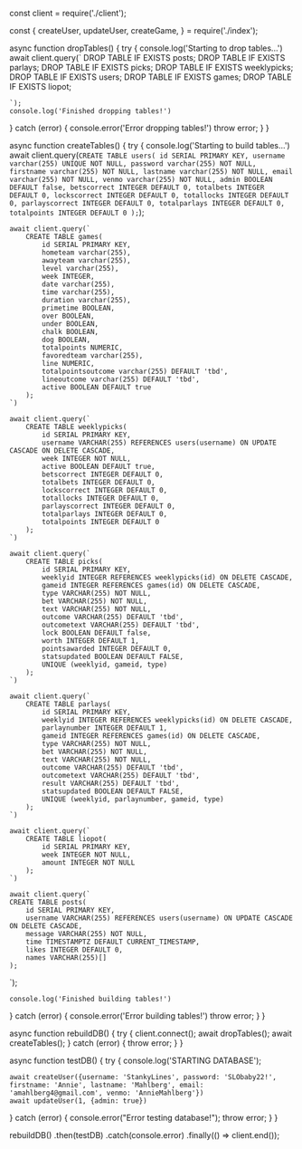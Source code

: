 const client = require('./client');

const {
    createUser,
    updateUser,
    createGame,
} = require('./index');

async function dropTables() {
try {
    console.log('Starting to drop tables...')
    await client.query(`
        DROP TABLE IF EXISTS posts;
        DROP TABLE IF EXISTS parlays;
        DROP TABLE IF EXISTS picks;
        DROP TABLE IF EXISTS weeklypicks;
        DROP TABLE IF EXISTS users;
        DROP TABLE IF EXISTS games;
        DROP TABLE IF EXISTS liopot;

    `);
    console.log('Finished dropping tables!')
} catch (error) {
    console.error('Error dropping tables!')
    throw error;
}
}

async function createTables() {
try {
    console.log('Starting to build tables...')
    await client.query(`
        CREATE TABLE users(
            id SERIAL PRIMARY KEY,
            username varchar(255) UNIQUE NOT NULL,
            password varchar(255) NOT NULL,
            firstname varchar(255) NOT NULL,
            lastname varchar(255) NOT NULL,
            email varchar(255) NOT NULL,
            venmo varchar(255) NOT NULL,
            admin BOOLEAN DEFAULT false,
            betscorrect INTEGER DEFAULT 0,
            totalbets INTEGER DEFAULT 0,
            lockscorrect INTEGER DEFAULT 0,
            totallocks INTEGER DEFAULT 0,
            parlayscorrect INTEGER DEFAULT 0,
            totalparlays INTEGER DEFAULT 0,
            totalpoints INTEGER DEFAULT 0
        );
    `);

    await client.query(`
        CREATE TABLE games(
            id SERIAL PRIMARY KEY,
            hometeam varchar(255),
            awayteam varchar(255),
            level varchar(255),
            week INTEGER,
            date varchar(255),
            time varchar(255),
            duration varchar(255),
            primetime BOOLEAN,
            over BOOLEAN,
            under BOOLEAN,
            chalk BOOLEAN,
            dog BOOLEAN,
            totalpoints NUMERIC,
            favoredteam varchar(255),
            line NUMERIC,
            totalpointsoutcome varchar(255) DEFAULT 'tbd',
            lineoutcome varchar(255) DEFAULT 'tbd',
            active BOOLEAN DEFAULT true
        );
    `)

    await client.query(`
        CREATE TABLE weeklypicks(
            id SERIAL PRIMARY KEY,
            username VARCHAR(255) REFERENCES users(username) ON UPDATE CASCADE ON DELETE CASCADE,
            week INTEGER NOT NULL,
            active BOOLEAN DEFAULT true,
            betscorrect INTEGER DEFAULT 0,
            totalbets INTEGER DEFAULT 0,
            lockscorrect INTEGER DEFAULT 0,
            totallocks INTEGER DEFAULT 0,
            parlayscorrect INTEGER DEFAULT 0,
            totalparlays INTEGER DEFAULT 0,
            totalpoints INTEGER DEFAULT 0
        );
    `)

    await client.query(`
        CREATE TABLE picks(
            id SERIAL PRIMARY KEY,
            weeklyid INTEGER REFERENCES weeklypicks(id) ON DELETE CASCADE,
            gameid INTEGER REFERENCES games(id) ON DELETE CASCADE,
            type VARCHAR(255) NOT NULL,
            bet VARCHAR(255) NOT NULL,
            text VARCHAR(255) NOT NULL,
            outcome VARCHAR(255) DEFAULT 'tbd',
            outcometext VARCHAR(255) DEFAULT 'tbd',
            lock BOOLEAN DEFAULT false,
            worth INTEGER DEFAULT 1,
            pointsawarded INTEGER DEFAULT 0,
            statsupdated BOOLEAN DEFAULT FALSE,
            UNIQUE (weeklyid, gameid, type)
        );
    `)

    await client.query(`
        CREATE TABLE parlays(
            id SERIAL PRIMARY KEY,
            weeklyid INTEGER REFERENCES weeklypicks(id) ON DELETE CASCADE,
            parlaynumber INTEGER DEFAULT 1, 
            gameid INTEGER REFERENCES games(id) ON DELETE CASCADE,
            type VARCHAR(255) NOT NULL,
            bet VARCHAR(255) NOT NULL,
            text VARCHAR(255) NOT NULL,
            outcome VARCHAR(255) DEFAULT 'tbd',
            outcometext VARCHAR(255) DEFAULT 'tbd',
            result VARCHAR(255) DEFAULT 'tbd',
            statsupdated BOOLEAN DEFAULT FALSE,
            UNIQUE (weeklyid, parlaynumber, gameid, type)
        );
    `)

    await client.query(`
        CREATE TABLE liopot(
            id SERIAL PRIMARY KEY,
            week INTEGER NOT NULL,
            amount INTEGER NOT NULL
        );
    `)

    await client.query(`
    CREATE TABLE posts(
        id SERIAL PRIMARY KEY,
        username VARCHAR(255) REFERENCES users(username) ON UPDATE CASCADE ON DELETE CASCADE,
        message VARCHAR(255) NOT NULL,
        time TIMESTAMPTZ DEFAULT CURRENT_TIMESTAMP,
        likes INTEGER DEFAULT 0,
        names VARCHAR(255)[]
    );
`);

    console.log('Finished building tables!')
} catch (error) {
    console.error('Error building tables!')
    throw error;
}
}

async function rebuildDB() {
try {
    client.connect();
    await dropTables();
    await createTables();
} catch (error) {
    throw error;
}
}

async function testDB() {
try {
    console.log('STARTING DATABASE');

    await createUser({username: 'StankyLines', password: 'SLObaby22!', firstname: 'Annie', lastname: 'Mahlberg', email: 'amahlberg4@gmail.com', venmo: 'AnnieMahlberg'})
    await updateUser(1, {admin: true})
} catch (error) {
    console.error("Error testing database!");
    throw error;
}
}

rebuildDB()
.then(testDB)
.catch(console.error)
.finally(() => client.end());